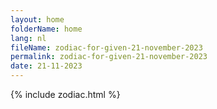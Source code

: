 ```yaml
---
layout: home
folderName: home
lang: nl
fileName: zodiac-for-given-21-november-2023
permalink: zodiac-for-given-21-november-2023
date: 21-11-2023
---
```

{% include zodiac.html %}
